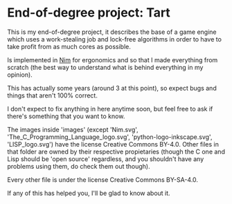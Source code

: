  # End-of-degree project: Tart

 This is my end-of-degree project, it describes the base of a game engine which
 uses a work-stealing job and lock-free algorithms in order to have to take
 profit from as much cores as possible.

Is implemented in [Nim](https://nim-lang.org/) for ergonomics and so that I made everything from scratch
(the best way to understand what is behind everything in my opinion).

This has actually some years (around 3 at this point), so expect bugs and things
that aren't 100% correct.

I don't expect to fix anything in here anytime soon, but feel free to ask if
there's something that you want to know.

The images inside 'images' (except 'Nim.svg', 'The_C_Programming_Language_logo.svg', 'python-logo-inkscape.svg', 'LISP_logo.svg') have the license Creative Commons BY-4.0. Other files in that folder are owned by their respective propietaries (though the C one and Lisp should be 'open source' regardless, and you shouldn't have any problems using them, do check them out though).

Every other file is under the license Creative Commons BY-SA-4.0.

If any of this has helped you, I'll be glad to know about it.
